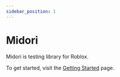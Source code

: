 ```yaml
---
sidebar_position: 1
---
```


# Midori
Midori is testing library for Roblox.

To get started, visit the [Getting Started](/docs/GettingStarted) page.